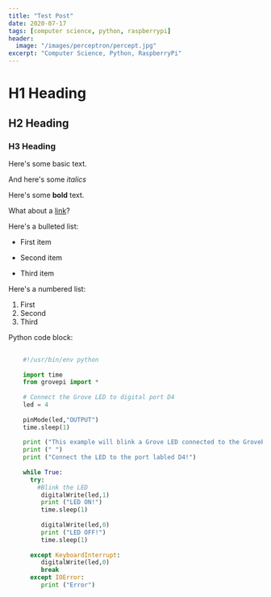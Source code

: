 ```yaml
---
title: "Test Post"
date: 2020-07-17
tags: [computer science, python, raspberrypi]
header:
  image: "/images/perceptron/percept.jpg"
excerpt: "Computer Science, Python, RaspberryPi"
---
```


# H1 Heading

## H2 Heading

### H3 Heading

Here's some basic text.

And here's some *italics*

Here's some **bold** text.

What about a [link](https://github.com/jack-whipple)?

Here's a bulleted list:
* First item
+ Second item
- Third item

Here's a numbered list:
1. First
2. Second
3. Third

Python code block:
```python
    
    #!/usr/bin/env python
    
    import time
    from grovepi import *
    
    # Connect the Grove LED to digital port D4
    led = 4
    
    pinMode(led,"OUTPUT")
    time.sleep(1)
    
    print ("This example will blink a Grove LED connected to the GrovePi+ on the port D4")
    print (" ")
    print ("Connect the LED to the port labled D4!")
    
    while True:
      try:
        #Blink the LED
         digitalWrite(led,1)
         print ("LED ON!")
         time.sleep(1)
         
         digitalWrite(led,0)
         print ("LED OFF!")
         time.sleep(1)
         
      except KeyboardInterrupt:
         digitalWrite(led,0)
         break
      except IOError:
         print ("Error")

```
